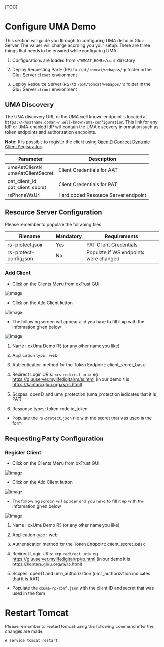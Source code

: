 [TOC]
# Configure UMA Demo
This section will guide you through to configuring UMA demo in Gluu Server. The values will change accrding you your setup.
There are three things that needs to be ensured while configuring UMA:

1. Configurations are loaded from `<TOMCAT_HOME>/conf` directory

2. Deploy Requesting Party (RP) to `/opt/tomcat/webapps/rp` folder in the Gluu Server `chroot` environment

3. Deploy Resource Server (RS) to `/opt/tomcat/webapps/rs` folder in the Gluu Server `chroot` environment

## UMA Discovery
The UMA discovery URL or the UMA well known endpoint is located at `https://<hostname.doman>/.well-known/uma-configuration`.
This link for any IdP or UMA-enabled IdP will contain the UMA discovery information such as token endpoints and authorization endpoints.

**Note:** It is possible to register the client using [OpenID Connect Dynamic Client Registration](http://openid.net/specs/openid-connect-registration-1_0.html).

|Parameter|Description|
|---------|-----------|
|umaAatClientId<br/>umaAatClientSecret|Client Credentials for AAT|
|pat_client_id<br/> pat_client_secret|Client Credentials for PAT|
|rsPhoneWsUrl|Hard coded Resource Server endpoint|

## Resource Server Configuration
Please remember to populate the follwoing files

|Filename|Mandatory|Requirements|
|--------|-----------|----------|
|rs-protect.json|Yes|PAT Client Credentials|
|rs-protect-config.json|No|Populate if WS endpoints were changed|

### Add Client

* Click on the Clients Menu from oxTrust GUI

![image](https://raw.githubusercontent.com/GluuFederation/docs/master/sources/img/2.4/admin_oauth2_clientmenu.png)

* Click on the Add Client button

![image](https://raw.githubusercontent.com/GluuFederation/docs/master/sources/img/oxTrust/admin_oauth2_addclient.png)

* The following screen will appear and you have to fill it up with the information given below

![image](https://raw.githubusercontent.com/GluuFederation/docs/master/sources/img/oxTrust/admin_oauth2_newclient.png)

  1. Name : oxUma Demo RS (or any other name you like)

  2. Application type : web

  3. Authentication method for the Token Endpoint: client_secret_basic

  4. Redirect Login URIs: `<rs redirect uri>` eg https://gluuserver.mylifedigital/rs/rs.html (in our demo it is https://kantara.gluu.org/rs/rs.html)

  5. Scopes: openID and uma_protection (uma_protection indicates that it is PAT)

  6. Response types: token code id_token

* Populate the `rs-protect.json` file with the secret that was used in the form

## Requesting Party Configuration
### Register Client

* Click on the Clients Menu from oxTrust GUI

![image](https://raw.githubusercontent.com/GluuFederation/docs/master/sources/img/2.4/admin_oauth2_clientmenu.png)

* Click on the Add Client button

![image](https://raw.githubusercontent.com/GluuFederation/docs/master/sources/img/oxTrust/admin_oauth2_addclient.png)

* The following screen will appear and you have to fill it up with the information given below

![image](https://raw.githubusercontent.com/GluuFederation/docs/master/sources/img/oxTrust/admin_oauth2_newclient.png)

  1. Name : oxUma Demo RS (or any other name you like)

  2. Application type : web

  3. Authentication method for the Token Endpoint: client_secret_basic

  4. Redirect Login URIs: `<rp redirect uri>` eg https://gluuserver.mylifedigital/rp/rp.html (in our demo it is https://kantara.gluu.org/rs/rs.html)
  5. Scopes: openID and uma_authorization (uma_authorization indicates that it is AAT) 

* Populate the `oxuma-rp-conf.json` with the client ID and secret that was used in the form

# Restart Tomcat
Please remember to restart tomcat using the following command after the changes are made:

`# service tomcat restart`

